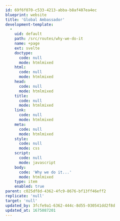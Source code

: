 ```yaml
---
id: 69f6f070-c533-4213-abba-b8af407ea4ec
blueprint: website
title: 'Global Ambassador'
development-template:
  -
    uid: default
    path: /src/routes/why-we-do-it
    name: +page
    ext: svelte
    doctype:
      code: null
      mode: htmlmixed
    html:
      code: null
      mode: htmlmixed
    head:
      code: null
      mode: htmlmixed
    title:
      code: null
      mode: htmlmixed
    link:
      code: null
      mode: htmlmixed
    meta:
      code: null
      mode: htmlmixed
    style:
      code: null
      mode: css
    script:
      code: null
      mode: javascript
    body:
      code: 'Why we do it...'
      mode: htmlmixed
    type: item
    enabled: true
parent: c025df8d-4362-4fc9-8676-bf13ff46eff2
replicate: 'null'
target: 'null'
updated_by: 3fcfe9a1-6362-444c-8d55-030541dd2f8d
updated_at: 1675087201
---
```

